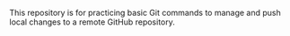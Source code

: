 This repository is for practicing basic Git commands to manage and push local changes to a remote GitHub repository.
